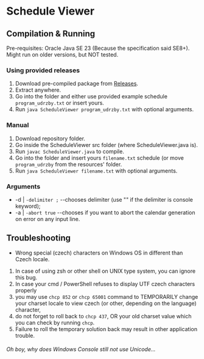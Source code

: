 # Schedule Viewer

## Compilation & Running

Pre-requisites: Oracle Java SE 23 (Because the specification said SE8+). Might run on older versions, but NOT tested.

### Using provided releases
1. Download pre-compiled package from [Releases](https://github.com/Toonu/Schedule-Viewer/releases).
2. Extract anywhere.
3. Go into the folder and either use provided example schedule `program_udrzby.txt` or insert yours.
4. Run `java ScheduleViewer program_udrzby.txt` with optional arguments.
### Manual
1. Download repository folder.
2. Go inside the ScheduleViewer src folder (where ScheduleViewer.java is).
3. Run `javac ScheduleViewer.java` to compile.
4. Go into the folder and insert yours `filename.txt` schedule (or move `program_udrzby` from the resources' folder.
5. Run `java ScheduleViewer filename.txt` with optional arguments. 

### Arguments
- -d | `-delimiter ;` --chooses delimiter (use "" if the delimiter is console keyword);
- -a | `-abort true` --chooses if you want to abort the calendar generation on error on any input line.

## Troubleshooting
- Wrong special (czech) characters on Windows OS in different than Czech locale.
1. In case of using zsh or other shell on UNIX type system, you can ignore this bug.
2. In case your cmd / PowerShell refuses to display UTF czech characters properly
3. you may use `chcp 852` or `chcp 65001` command to TEMPORARILY change your charset locale to view czech (or other, depending on the language) character,
4. do not forget to roll back to `chcp 437`, OR your old charset value which you can check by running `chcp`.
5. Failure to roll the temporary solution back may result in other application trouble.

###### Oh boy, why does Windows Console still not use Unicode...